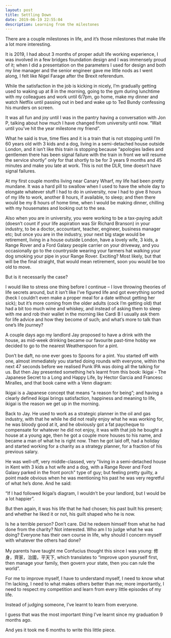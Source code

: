 ```yaml
---
layout: post
title: Settling Down
date: 2019-06-19 22:55:04
description: Learning from the milestones
---
```


There are a couple milestones in life, and it’s those milestones that make life a lot more interesting.

It is 2019, I had about 3 months of proper adult life working experience, I was involved in a few bridges foundation design and I was immensely proud of it; when I did a presentation on the parameters I used for design and both my line manager and the senior engineer gave me little nods as I went along, I felt like Nigel Farage after the Brexit referendum. 

While the satisfaction in the job is kicking in nicely, I’m gradually getting used to waking up at 8 in the morning, going to the gym during lunchtime with my colleagues and work until 6/7pm, go home, make my dinner and watch Netflix until passing out in bed and wake up to Ted Bundy confessing his murders on screen. 

It was all fun and joy until I was in the pantry having a conversation with Jon P, talking about how much I have changed from university until now. “Wait until you’ve hit the year milestone my friend”.

What he said is true, time flies and it is a train that is not stopping until I’m 60 years old with 3 kids and a dog, living in a semi-detached house outside London, and it isn’t like this train is stopping because “apologies ladies and gentlemen there has been signal failure with the train in front we will resume the service shortly” only for that shortly to be for 3 years 9 months and 45 minutes and make you late at work. This is not the DLR, time doesn’t have signal failures.

At my first couple months living near Canary Wharf, my life had been pretty mundane. It was a hard pill to swallow when I used to have the whole day to elongate whatever stuff I had to do in university, now I had to give 8 hours of my life to work, another 8 hours, if available, to sleep; and then there would be my 8 hours of home time, when I would be making dinner, chilling with my housemates and looking out to the sea. 

Also when you are in university, you were working to be a tax-paying adult (doesn’t count if your life aspiration was Sir Richard Branson) in your industry, to be a doctor, accountant, teacher, engineer, business manager etc; but once you are in the industry, your next big stage would be retirement, living in a house outside London, have a lovely wife, 3 kids, a Range Rover and a Ford Galaxy people carrier on your driveway, and you occasionally go to the countryside wearing your farmers hat walking your dog smoking your pipe in your Range Rover. Exciting? Most likely, but that will be the final straight, that would mean retirement, soon you would be too old to move. 

But is it necessarily the case? 

I would like to stress one thing before I continue – I love throwing theories of life secrets around,  but it isn’t like I’ve figured life and got everything sorted (heck I couldn’t even make a proper meal for a date without getting her sick); but it’s more coming from the older adults (cock I’m getting old) that had a bit too much wine and whiskey, and instead of asking them to sleep with me and rob their wallet in the morning like Cardi B I usually ask them for life advice and how they become of such; and what’s more to talk than one’s life journey?

A couple days ago my landlord Jay proposed to have a drink with the house, as mid-week drinking became our favourite past-time hobby we decided to go to the nearest Weatherspoon for a pint. 

Don’t be daft, no one ever goes to Spoons for a pint. You started off with one, almost immediately you started doing rounds with everyone, within the next 47 seconds before we realised Punk IPA was doing all the talking for us. But then Jay presented something he’s learnt from this book: Ikigai - The Japanese Secret to a Long and Happy Life, by Hector Garcia and Francesc Miralles, and that book came with a Venn diagram:
<img src="{{ site.baseurl }}/img/blogs/ikigai.jpg" alt="">
 
Ikigai is a Japanese concept that means “a reason for being”; and having a clearly defined ikigai brings satisfaction, happiness and meaning to life, ikigai is the reason we get up in the morning. 

Back to Jay. He used to work as a strategic planner in the oil and gas industry, with that he while he did not really enjoy what he was working for, he was bloody good at it, and he obviously got a fat paycheque to compensate for whatever he did not enjoy, it was with that job he bought a house at a young age, then he got a couple more houses to his name, and became a man of what he is right now. Then he got laid off, had a holiday and started working for a charity as a strategy planner, for a fraction of his previous salary. 

He was well-off, very middle-classed, very "living in a semi-detached house in Kent with 3 kids a hot wife and a dog, with a Range Rover and Ford Galaxy parked in the front porch" type of guy; but feeling pretty guilty, a point made obvious when he was mentioning his past he was very regretful of what he’s done. And he said:

“If I had followed Ikigai’s diagram, I wouldn’t be your landlord, but I would be a lot happier”.

But then again, it was his life that he had chosen; his past built his present; and whether he liked it or not, his guilt shaped who he is now. 

Is he a terrible person? Don’t care. Did he redeem himself from what he had done from the charity? Not interested. Who am I to judge what he was doing? Everyone has their own course in life, why should I concern myself with whatever the others had done? 

My parents have taught me Confucius thought this since I was young:  修身，齊家，治國，平天下, which translates to “improve upon yourself first, then manage your family, then govern your state, then you can rule the world”. 

For me to improve myself, I have to understand myself, I need to know what I’m lacking, I need to what makes others better than me; more importantly, I need to respect my competition and learn from every little episodes of my life. 

Instead of judging someone, I’ve learnt to learn from everyone. 

I guess that was the most important thing I’ve learnt since my graduation 9 months ago. 

And yes it took me 6 months to write this little piece. 
